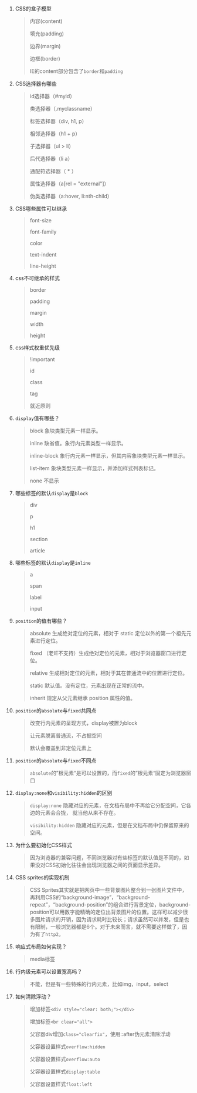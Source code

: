 1. CSS的盒子模型
    
    > 内容(content)
    > 
    > 填充(padding)
    > 
    > 边界(margin)
    > 
    > 边框(border)
    > 
    > IE的content部分包含了`border`和`padding`
    
2. CSS选择器有哪些

    > id选择器（#myid）
    >
    > 类选择器（.myclassname）
    >
    > 标签选择器（div, h1, p）
    >
    > 相邻选择器（h1 + p）
    >
    > 子选择器（ul > li）
    >
    > 后代选择器（li a）
    >
    > 通配符选择器（ * ）
    >
    > 属性选择器（a[rel = "external"]）
    >
    > 伪类选择器（a:hover, li:nth-child）
    
3. CSS哪些属性可以继承

    > font-size
    >
    > font-family
    >
    > color
    >
    > text-indent
    >
    > line-height
    
4. css不可继承的样式

    > border
    >
    > padding
    >
    > margin
    >
    > width
    >
    > height
    
5. css样式权重优先级

    > !important
    >
    > id
    >
    > class
    >
    > tag
    >
    > 就近原则
    
6. `display`值有哪些？

    > block 象块类型元素一样显示。
    >
    > inline 缺省值。象行内元素类型一样显示。
    >
    > inline-block 象行内元素一样显示，但其内容象块类型元素一样显示。
    >
    > list-item 象块类型元素一样显示，并添加样式列表标记。
    >
    > none 不显示
    
7. 哪些标签的默认`display`是`block`

    > div
    >
    > p
    >
    > h1
    >
    > section
    >
    > article
    
8. 哪些标签的默认`display`是`inline`
    
    > a
    >
    > span
    >
    > label
    >
    > input
    
9. `position`的值有哪些？

    > absolute 生成绝对定位的元素，相对于 static 定位以外的第一个祖先元素进行定位。
    > 
    > fixed （老IE不支持）生成绝对定位的元素，相对于浏览器窗口进行定位。
    >
    > relative 生成相对定位的元素，相对于其在普通流中的位置进行定位。
    >
    > static 默认值。没有定位，元素出现在正常的流中。
    >
    > inherit 规定从父元素继承 position 属性的值。
    
10. `position`的`absolute`与`fixed`共同点

    > 改变行内元素的呈现方式，display被置为block
    > 
    > 让元素脱离普通流，不占据空间
    > 
    > 默认会覆盖到非定位元素上
    
11. `position`的`absolute`与`fixed`不同点

    > `absolute`的”根元素“是可以设置的，而`fixed`的”根元素“固定为浏览器窗口
    
12. `display:none`和`visibility:hidden`的区别

    > `display:none` 隐藏对应的元素，在文档布局中不再给它分配空间，它各边的元素会合拢，
    > 就当他从来不存在。
    > 
    > `visibility:hidden` 隐藏对应的元素，但是在文档布局中仍保留原来的空间。
    
13. 为什么要初始化CSS样式

    > 因为浏览器的兼容问题，不同浏览器对有些标签的默认值是不同的，如果没对CSS初始化往往会出现浏览器之间的页面显示差异。
    
14. CSS sprites的实现机制

    > CSS Sprites其实就是把网页中一些背景图片整合到一张图片文件中，再利用CSS的“background-image”，“background-repeat”，“background-position”的组合进行背景定位，background-position可以用数字能精确的定位出背景图片的位置。这样可以减少很多图片请求的开销，因为请求耗时比较长；请求虽然可以并发，但是也有限制，一般浏览器都是6个。对于未来而言，就不需要这样做了，因为有了`http2`。

15. 响应式布局如何实现？

    > media标签
    
16. 行内级元素可以设置宽高吗？

    > 不能，但是有一些特殊的行内元素，比如img，input，select

17. 如何清除浮动？
    
    > 增加标签`<div style="clear: both;"></div>`
    >
    > 增加标签`<br clear="all">`
    >
    > 父容器div增加`class="clearfix"`，使用::after伪元素清除浮动
    >
    > 父容器设置样式`overflow:hidden`
    >
    > 父容器设置样式`overflow:auto`
    >
    > 父容器设置样式`display:table`
    >
    > 父容器设置样式`float:left`
    